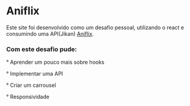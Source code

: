 # Aniflix

Este site foi desenvolvido como um desafio pessoal, utilizando o react e consumindo uma API(Jikan) [Aniflix](https://aniflix-eight.vercel.app/).

### Com este desafio pude: 

° Aprender um pouco mais sobre hooks

° Implementar uma API

° Criar um carrousel

° Responsividade
